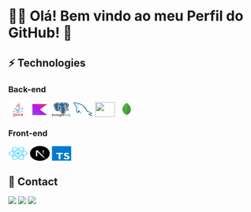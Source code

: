 

# 🖖🏻  Olá! Bem vindo ao meu Perfil do GitHub!  🖖

## ⚡ Technologies

### Back-end

<div style="display: inline_block"> <img align="center" height="30" width="40" src="https://raw.githubusercontent.com/devicons/devicon/master/icons/java/java-original-wordmark.svg"> <img align="center" height="30" width="40" src="https://raw.githubusercontent.com/devicons/devicon/master/icons/kotlin/kotlin-original.svg"> <img align="center" height="30" width="40" src="https://raw.githubusercontent.com/devicons/devicon/master/icons/postgresql/postgresql-original-wordmark.svg"> <img align="center" height="30" width="40" src="https://raw.githubusercontent.com/devicons/devicon/master/icons/mysql/mysql-original.svg"> <img align="center" height="30" width="40" src="https://cdn.jsdelivr.net/gh/devicons/devicon/icons/oracle/oracle-original.svg"> <img align="center" height="30" width="40" src="https://raw.githubusercontent.com/devicons/devicon/master/icons/mongodb/mongodb-original.svg"> </div>

### Front-end

<div style="display: inline_block"> <img align="center" height="30" width="40" src="https://raw.githubusercontent.com/devicons/devicon/master/icons/react/react-original.svg"> <img align="center" height="30" width="40" src="https://raw.githubusercontent.com/devicons/devicon/master/icons/nextjs/nextjs-original.svg"> <img align="center" height="30" width="40" src="https://raw.githubusercontent.com/devicons/devicon/master/icons/typescript/typescript-original.svg"> </div>


## 🤝 Contact

<div style="display: inline_block">
<a href="https://www.linkedin.com/in/brunotalcantara/" target="_blank"><img src="https://img.shields.io/badge/-LinkedIn-%230077B5?style=for-the-badge&logo=linkedin&logoColor=white" target="_blank"></a>
<a href="mailto:brunotheodoro123@gmail.com" target="_blank"><img src="https://img.shields.io/badge/-email-%230077B5?style=for-the-badge&logo=gmail&logoColor=white" target="_blank"></a>
<a href="https://api.whatsapp.com/send?phone=5511971944409" target="_blank"><img src="https://img.shields.io/badge/-whatsapp-%230077B5?style=for-the-badge&logo=whatsapp&logoColor=white" target="_blank"></a>






